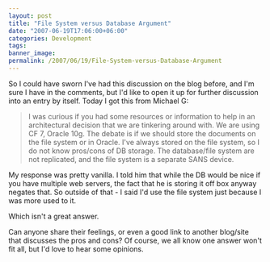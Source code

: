 ```yaml
---
layout: post
title: "File System versus Database Argument"
date: "2007-06-19T17:06:00+06:00"
categories: Development 
tags: 
banner_image: 
permalink: /2007/06/19/File-System-versus-Database-Argument
---
```


So I could have sworn I've had this discussion on the blog before, and I'm sure I have in the comments, but I'd like to open it up for further discussion into an entry by itself. Today I got this from Michael G:

<blockquote>
I was curious if you had some resources or information 
to help in an architectural decision that we are tinkering around with. We are using CF 7, Oracle 10g. The debate is if we should store the documents on the file system or in Oracle. I've always stored on the file system, so I do not
know pros/cons of DB storage. The database/file system are not replicated, and the file system is a separate SANS device. 
</blockquote>

My response was pretty vanilla. I told him that while the DB would be nice if you have multiple web servers, the fact that he is storing it off box anyway negates that. So outside of that - I said I'd use the file system just because I was more used to it.

Which isn't a great answer.

Can anyone share their feelings, or even a good link to another blog/site that discusses the pros and cons? Of course, we all know one answer won't fit all, but I'd love to hear some opinions.